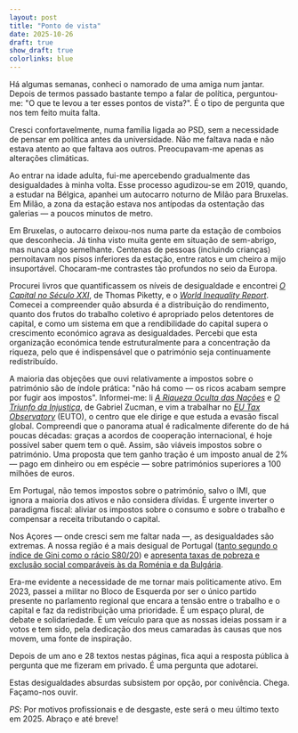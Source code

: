 ```yaml
---
layout: post
title: "Ponto de vista"
date: 2025-10-26
draft: true
show_draft: true
colorlinks: blue
---
```


Há algumas semanas, conheci o namorado de uma amiga num jantar. Depois de termos passado bastante tempo a falar de política, perguntou-me: "O que te levou a ter esses pontos de vista?". É o tipo de pergunta que nos tem feito muita falta.

Cresci confortavelmente, numa família ligada ao PSD, sem a necessidade de pensar em política antes da universidade. Não me faltava nada e não estava atento ao que faltava aos outros. Preocupavam-me apenas as alterações climáticas.

Ao entrar na idade adulta, fui-me apercebendo gradualmente das desigualdades à minha volta. Esse processo agudizou-se em 2019, quando, a estudar na Bélgica, apanhei um autocarro noturno de Milão para Bruxelas. Em Milão, a zona da estação estava nos antípodas da ostentação das galerias — a poucos minutos de metro.

Em Bruxelas, o autocarro deixou-nos numa parte da estação de comboios que desconhecia. Já tinha visto muita gente em situação de sem-abrigo, mas nunca algo semelhante. Centenas de pessoas (incluindo crianças) pernoitavam nos pisos inferiores da estação, entre ratos e um cheiro a mijo insuportável. Chocaram-me contrastes tão profundos no seio da Europa.

Procurei livros que quantificassem os níveis de desigualdade e encontrei _[O Capital no Século XXI](http://piketty.pse.ens.fr/files/Piketty2014Capital21c.pdf)_, de Thomas Piketty, e o _[World Inequality Report](https://wir2022.wid.world/)_. Comecei a compreender quão absurda é a distribuição do rendimento, quanto dos frutos do trabalho coletivo é apropriado pelos detentores de capital, e como um sistema em que a rendibilidade do capital supera o crescimento económico agrava as desigualdades. Percebi que esta organização económica tende estruturalmente para a concentração da riqueza, pelo que é indispensável que o património seja continuamente redistribuído.

A maioria das objeções que ouvi relativamente a impostos sobre o património são de índole prática: "não há como — os ricos acabam sempre por fugir aos impostos". Informei-me: li _[A Riqueza Oculta das Nações](https://gabriel-zucman.eu/files/Zucman2015Slides.pdf)_ e _[O Triunfo da Injustiça](https://gabriel-zucman.eu/files/SZ2019Slides.pdf)_, de Gabriel Zucman, e vim a trabalhar no _[EU Tax Observatory](https://www.taxobservatory.eu/)_ (EUTO), o centro que ele dirige e que estuda a evasão fiscal global. Compreendi que o panorama atual é radicalmente diferente do de há poucas décadas: graças a acordos de cooperação internacional, é hoje possível saber quem tem o quê. Assim, são viáveis impostos sobre o património. Uma proposta que tem ganho tração é um imposto anual de 2% — pago em dinheiro ou em espécie — sobre patrimónios superiores a 100 milhões de euros.

Em Portugal, não temos impostos sobre o património, salvo o IMI, que ignora a maioria dos ativos e não considera dívidas. É urgente inverter o paradigma fiscal: aliviar os impostos sobre o consumo e sobre o trabalho e compensar a receita tributando o capital.

Nos Açores — onde cresci sem me faltar nada —, as desigualdades são extremas. A nossa região é a mais desigual de Portugal ([tanto segundo o índice de Gini como o rácio S80/20](https://açores.net/desigualdade/2023/12/10/desigualdade.html)) e [apresenta taxas de pobreza e exclusão social comparáveis às da Roménia e da Bulgária](https://açores.net/pobreza/2023/12/12/pobreza.html).

Era-me evidente a necessidade de me tornar mais politicamente ativo. Em 2023, passei a militar no Bloco de Esquerda por ser o único partido presente no parlamento regional que encara a tensão entre o trabalho e o capital e faz da redistribuição uma prioridade. É um espaço plural, de debate e solidariedade. É um veículo para que as nossas ideias possam ir a votos e tem sido, pela dedicação dos meus camaradas às causas que nos movem, uma fonte de inspiração.

Depois de um ano e 28 textos nestas páginas, fica aqui a resposta pública à pergunta que me fizeram em privado. É uma pergunta que adotarei.

Estas desigualdades absurdas subsistem por opção, por conivência. Chega. Façamo-nos ouvir.

_PS_: Por motivos profissionais e de desgaste, este será o meu último texto em 2025. Abraço e até breve!
